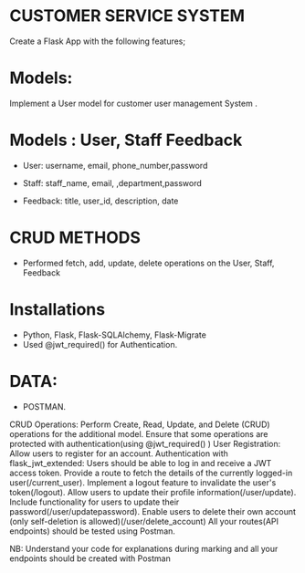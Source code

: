 # CUSTOMER SERVICE SYSTEM 
Create a Flask App with the following features;

# Models:
Implement a User model for  customer user management System .

# Models : User, Staff Feedback
- User: username, email, phone_number,password

- Staff: staff_name, email, ,department,password

- Feedback: title, user_id, description,  date 

# CRUD METHODS 
-  Performed fetch, add, update, delete  operations on the User, Staff, Feedback

# Installations 
- Python, Flask, Flask-SQLAlchemy, Flask-Migrate 
- Used @jwt_required() for Authentication. 

# DATA: 
- POSTMAN. 




CRUD Operations:
Perform Create, Read, Update, and Delete (CRUD) operations for the additional model.
Ensure that some operations are protected with authentication(using @jwt_required() )
User Registration:
Allow users to register for an account.
Authentication with flask_jwt_extended:
Users should be able to log in and receive a JWT access token.
Provide a route to fetch the details of the currently logged-in user(/current_user).
Implement a logout feature to invalidate the user's token(/logout).
Allow users to update their profile information(/user/update).
Include functionality for users to update their password(/user/updatepassword).
Enable users to delete their own account (only self-deletion is allowed)(/user/delete_account)
All your routes(API endpoints) should be tested using Postman.


NB:
Understand your code for explanations during marking and all your endpoints should be created with Postman

